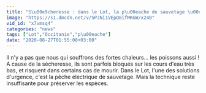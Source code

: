 ```yaml
---
title: "S\u00e9cheresse : dans le Lot, la p\u00eache de sauvetage \u00e0 la rescousse des poissons"
image: "https://s1.dmcdn.net/v/SPJNi1VEpQ8ifMKGW/x240"
vid_id: "x7vmsq4"
categories: "news"
tags: ["Lot","Occitanie","p\u00eache"]
date: "2020-08-27T01:55:08+03:00"
---
```

Il n'y a pas que nous qui souffrons des fortes chaleurs... les poissons aussi ! A cause de la sécheresse, ils sont parfois bloqués sur les cours d'eau très bas, et risquent dans certains cas de mourir. Dans le Lot, l'une des solutions d'urgence, c'est la pêche électrique de sauvetage. Mais la technique reste insuffisante pour préserver les espèces.  <br>
